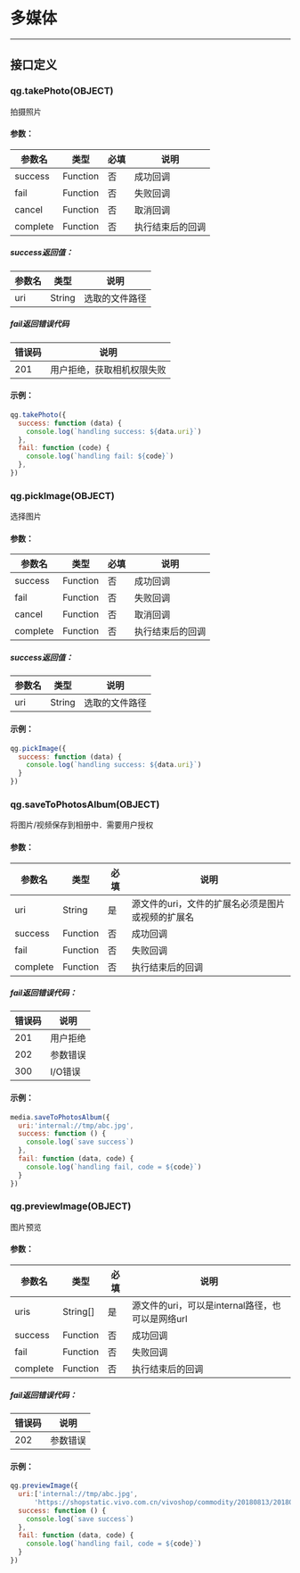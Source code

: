# 多媒体
---
## 接口定义

### qg.takePhoto(OBJECT)

拍摄照片

#### 参数：

| 参数名      | 类型       | 必填   | 说明       |
| -------- | -------- | ---- | -------- |
| success  | Function | 否    | 成功回调     |
| fail     | Function | 否    | 失败回调     |
| cancel   | Function | 否    | 取消回调     |
| complete | Function | 否    | 执行结束后的回调 |

##### success返回值：

| 参数名  | 类型     | 说明      |
| ---- | ------ | ------- |
| uri  | String | 选取的文件路径 |

##### fail返回错误代码

| 错误码  | 说明            |
| ---- | ------------- |
| 201  | 用户拒绝，获取相机权限失败 |

#### 示例：

```javascript
qg.takePhoto({
  success: function (data) {
    console.log(`handling success: ${data.uri}`)
  },
  fail: function (code) {
    console.log(`handling fail: ${code}`)
  },
})
```

### qg.pickImage(OBJECT)

选择图片

#### 参数：

| 参数名      | 类型       | 必填   | 说明       |
| -------- | -------- | ---- | -------- |
| success  | Function | 否    | 成功回调     |
| fail     | Function | 否    | 失败回调     |
| cancel   | Function | 否    | 取消回调     |
| complete | Function | 否    | 执行结束后的回调 |

##### success返回值：

| 参数名  | 类型     | 说明      |
| ---- | ------ | ------- |
| uri  | String | 选取的文件路径 |

#### 示例：

```javascript
qg.pickImage({
  success: function (data) {
    console.log(`handling success: ${data.uri}`)
  }
})
```

### qg.saveToPhotosAlbum(OBJECT)

将图片/视频保存到相册中．需要用户授权

#### 参数：

| 参数名      | 类型       | 必填   | 说明                         |
| -------- | -------- | ---- | -------------------------- |
| uri      | String   | 是    | 源文件的uri，文件的扩展名必须是图片或视频的扩展名 |
| success  | Function | 否    | 成功回调                       |
| fail     | Function | 否    | 失败回调                       |
| complete | Function | 否    | 执行结束后的回调                   |

##### fail返回错误代码：

| 错误码  | 说明    |
| ---- | ----- |
| 201  | 用户拒绝  |
| 202  | 参数错误  |
| 300  | I/O错误 |

#### 示例：

```javascript
media.saveToPhotosAlbum({
  uri:'internal://tmp/abc.jpg',
  success: function () {
    console.log(`save success`)
  },
  fail: function (data, code) {
    console.log(`handling fail, code = ${code}`)
  }
})
```
### qg.previewImage(OBJECT)

图片预览

#### 参数：

| 参数名      | 类型       | 必填   | 说明                         |
| -------- | -------- | ---- | -------------------------- |
| uris      | String[]   | 是    | 源文件的uri，可以是internal路径，也可以是网络url |
| success  | Function | 否    | 成功回调                       |
| fail     | Function | 否    | 失败回调                       |
| complete | Function | 否    | 执行结束后的回调                   |

##### fail返回错误代码：

| 错误码  | 说明    |
| ---- | ----- |
| 202  | 参数错误  |

#### 示例：

```javascript
qg.previewImage({
  uri:['internal://tmp/abc.jpg',    
      'https://shopstatic.vivo.com.cn/vivoshop/commodity/20180813/20180813172027904331_original.jpg']
  success: function () {
    console.log(`save success`)
  },
  fail: function (data, code) {
    console.log(`handling fail, code = ${code}`)
  }
})
```


